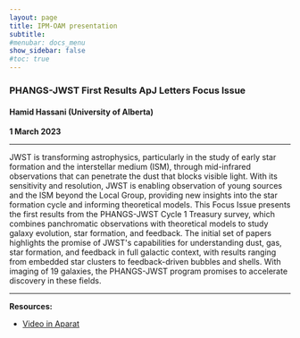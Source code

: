 ```yaml
---
layout: page
title: IPM-OAM presentation
subtitle: 
#menubar: docs_menu
show_sidebar: false
#toc: true
---
```


### PHANGS-JWST First Results ApJ Letters Focus Issue
#### Hamid Hassani (University of Alberta)
**1 March 2023**

---

JWST is transforming astrophysics, particularly in the study of early star formation and the interstellar medium (ISM), through mid-infrared observations 
that can penetrate the dust that blocks visible light. With its sensitivity and resolution, JWST is enabling observation of young sources and the ISM 
beyond the Local Group, providing new insights into the star formation cycle and informing theoretical models. This Focus Issue presents the first results
from the PHANGS-JWST Cycle 1 Treasury survey, which combines panchromatic observations with theoretical models to study galaxy evolution, star formation, 
and feedback. The initial set of papers highlights the promise of JWST's capabilities for understanding dust, gas, star formation, and feedback in full 
galactic context, with results ranging from embedded star clusters to feedback-driven bubbles and shells. With imaging of 19 galaxies, the PHANGS-JWST 
program promises to accelerate discovery in these fields.

---

**Resources:**
- [Video in Aparat](https://www.aparat.com/v/3XiZb)

